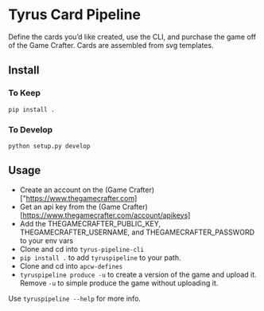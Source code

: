 # Tyrus Card Pipeline

Define the cards you’d like created, use the CLI, and purchase the game off of the Game Crafter. Cards are assembled from svg templates.

## Install

### To Keep
`pip install .`

### To Develop
`python setup.py develop`

## Usage

- Create an account on the (Game Crafter)["https://www.thegamecrafter.com]
- Get an api key from the (Game Crafter)[https://www.thegamecrafter.com/account/apikeys]
- Add the THEGAMECRAFTER_PUBLIC_KEY, THEGAMECRAFTER_USERNAME, and THEGAMECRAFTER_PASSWORD to your env vars
- Clone and cd into `tyrus-pipeline-cli`
- `pip install .` to add `tyruspipeline` to your path.
- Clone and cd into `apcw-defines`
- `tyruspipeline produce -u` to create a version of the game and upload it. Remove `-u` to simple produce the game without uploading it.

Use `tyruspipeline --help` for more info.